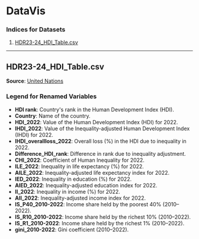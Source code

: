# DataVis

### Indices for Datasets

1. [HDR23-24_HDI_Table.csv](#hdr23-24_hdi_tablecsv)

---

## HDR23-24_HDI_Table.csv

**Source**: [United Nations](https://hdr.undp.org/)

### Legend for Renamed Variables

- **HDI rank**: Country's rank in the Human Development Index (HDI).
- **Country**: Name of the country.
- **HDI_2022**: Value of the Human Development Index (HDI) for 2022.
- **IHDI_2022**: Value of the Inequality-adjusted Human Development Index (IHDI) for 2022.
- **IHDI_overallloss_2022**: Overall loss (%) in the HDI due to inequality in 2022.
- **Difference_HDI_rank**: Difference in rank due to inequality adjustment.
- **CHI_2022**: Coefficient of Human Inequality for 2022.
- **ILE_2022**: Inequality in life expectancy (%) for 2022.
- **AILE_2022**: Inequality-adjusted life expectancy index for 2022.
- **IED_2022**: Inequality in education (%) for 2022.
- **AIED_2022**: Inequality-adjusted education index for 2022.
- **II_2022**: Inequality in income (%) for 2022.
- **AII_2022**: Inequality-adjusted income index for 2022.
- **IS_P40_2010-2022**: Income share held by the poorest 40% (2010–2022).
- **IS_R10_2010-2022**: Income share held by the richest 10% (2010–2022).
- **IS_R1_2010-2022**: Income share held by the richest 1% (2010–2022).
- **gini_2010-2022**: Gini coefficient (2010–2022).
